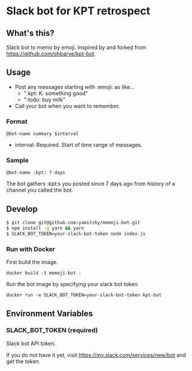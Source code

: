 # Slack bot for KPT retrospect

## What's this?

Slack bot to memo by emoji. Inspired by and forked from https://github.com/ohbarye/kpt-bot.

## Usage

- Post any messages starting with :emoji: as like...
  - ":kpt: K: something good"
  - ":todo: buy milk"
- Call your bot when you want to remember.

### Format

`@bot-name summary $interval`

- interval: Required. Start of time range of messages.

### Sample

`@bot-name :kpt: 7 days`

The bot gathers :kpt:s you posted since 7 days ago from history of a channel you called the bot.

## Develop

```sh
$ git clone git@github.com:yamitzky/memoji-bot.git
$ npm install -g yarn && yarn
$ SLACK_BOT_TOKEN=your-slack-bot-token node index.js
```

### Run with Docker

First build the image.

```
docker build -t memoji-bot .
```

Run the bot image by specifying your slack bot token.

```
docker run -e SLACK_BOT_TOKEN=your-slack-bot-token kpt-bot
```

## Environment Variables

### SLACK_BOT_TOKEN (required)

Slack bot API token.

If you do not have it yet, visit https://my.slack.com/services/new/bot and get the token.
